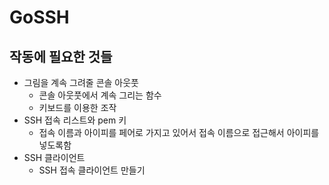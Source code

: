 # GoSSH

## 작동에 필요한 것들

- 그림을 계속 그려줄 콘솔 아웃풋
	- 콘솔 아웃풋에서 계속 그리는 함수
	- 키보드를 이용한 조작
- SSH 접속 리스트와 pem 키
	- 접속 이름과 아이피를 페어로 가지고 있어서 접속 이름으로 접근해서 아이피를 넣도록함
- SSH 클라이언트
	- SSH 접속 클라이언트 만들기